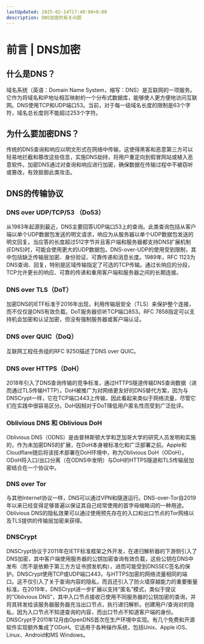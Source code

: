 ```yaml
---
lastUpdated: 2025-02-14T17:40:00+8:00
description: DNS加密的有关问题
---
```


# 前言 | DNS加密

## 什么是DNS？

域名系统（英语：Domain Name System，缩写：DNS）是互联网的一项服务。它作为将域名和IP地址相互映射的一个分布式数据库，能够使人更方便地访问互联网。DNS使用TCP和UDP端口53。当前，对于每一级域名长度的限制是63个字符，域名总长度则不能超过253个字符。

## 为什么要加密DNS？

传统的DNS查询和响应以明文形式在网络中传输，这使得黑客和恶意第三方可以轻易地拦截和篡改这些信息，实施DNS劫持，将用户重定向到假冒网站或植入恶意软件。加密DNS通过对查询和响应进行加密，确保数据在传输过程中不被窃听或篡改，有效抵御此类攻击。

## DNS的传输协议

### DNS over UDP/TCP/53 （Do53）

从1983年起源到最近，DNS主要回答UDP端口53上的查询。此类查询包括从客户端以单个UDP数据包发送的明文请求，响应为从服务器以单个UDP数据包发送的明文回复。当应答的长度超过512字节并且客户端和服务器都支持DNS扩展机制(EDNS)时，可能会使用更大的UDP数据包。DNS-over-UDP的使用受到限制，其中包括缺乏传输层加密、身份验证、可靠传递和消息长度。1989年，RFC 1123为DNS查询、回复，特别是区域传输指定了可选的TCP传输。通过长响应的分段，TCP允许更长的响应、可靠的传递和重用客户端和服务器之间的长期连接。

### DNS over TLS（DoT）

加密DNS的IETF标准于2016年出现，利用传输层安全（TLS）来保护整个连接，而不仅仅是DNS有效负载。DoT服务器侦听TCP端口853。RFC 7858指定可以支持机会加密和认证加密，但没有强制服务器或客户端认证。

### DNS over QUIC（DoQ）

互联网工程任务组的RFC 9250描述了DNS over QUIC。

### DNS over HTTPS（DoH）

2018年引入了DNS查询传输的竞争标准，通过HTTPS隧道传输DNS查询数据（进而通过TLS传输HTTP）。DoH被推广为对网络更友好的DNS替代方案，因为与DNSCrypt一样，它在TCP端口443上传输，因此看起来类似于网络流量，尽管它们在实践中很容易区分。DoH因相对于DoT降低用户匿名性而受到广泛批评。

### Oblivious DNS 和 Oblivious DoH

Oblivious DNS（ODNS）是由普林斯顿大学和芝加哥大学的研究人员发明和实施的，作为未加密DNS的扩展，在DoH本身被标准化和广泛部署之前。Apple和Cloudflare随后将该技术部署在DoH环境中，称为Oblivious DoH（ODoH）。ODoH将入口/出口分离（在ODNS中发明）与DoH的HTTPS隧道和TLS传输层加密结合在一个协议中。

### DNS over Tor

与其他Internet协议一样，DNS可以通过VPN和隧道运行。DNS-over-Tor自2019年以来已经变得足够普遍以保证其自己经常使用的首字母缩略词的一种用途。Oblivious DNS的隐私效果可以通过使用预先存在的入口和出口节点的Tor网络以及TLS提供的传输层加密来获得。

### DNSCrypt

DNSCrypt协议于2011年在IETF标准框架之外开发，在递归解析器的下游侧引入了DNS加密，其中客户端使用服务器的公钥加密查询有效负载，这些公钥在DNS中发布（而不是依赖于第三方方证书颁发机构），进而可能受到DNSSEC签名的保护。DNSCrypt使用TCP或UDP端口443，与HTTPS加密的网络流量相同的端口。这不仅引入了关于查询内容的隐私，而且还引入了防火墙穿越能力的重要衡量标准。在2019年，DNSCrypt进一步扩展以支持“匿名”模式，类似于提议的“Oblivious DNS”，其中入口节点接收已使用不同服务器的公钥加密的查询，并将其转发给该服务器服务器充当出口节点，执行递归解析。创建用户/查询对的隐私，因为入口节点不知道查询的内容，而出口节点不知道客户端的身份。DNSCrypt于2011年12月由OpenDNS首次在生产环境中实现。有几个免费和开源软件实现额外集成了ODoH。它适用于各种操作系统，包括Unix、Apple iOS、Linux、Android和MS Windows。

